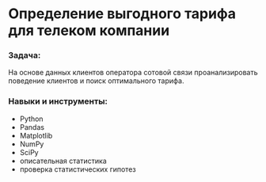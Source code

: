# Определение выгодного тарифа для телеком компании
### Задача: 
На основе данных клиентов оператора сотовой связи проанализировать поведение клиентов и поиск оптимального тарифа.
### Навыки и инструменты:

 - Python
 - Pandas
 - Matplotlib
 - NumPy
 - SciPy
 - описательная статистика
 - проверка статистических гипотез
